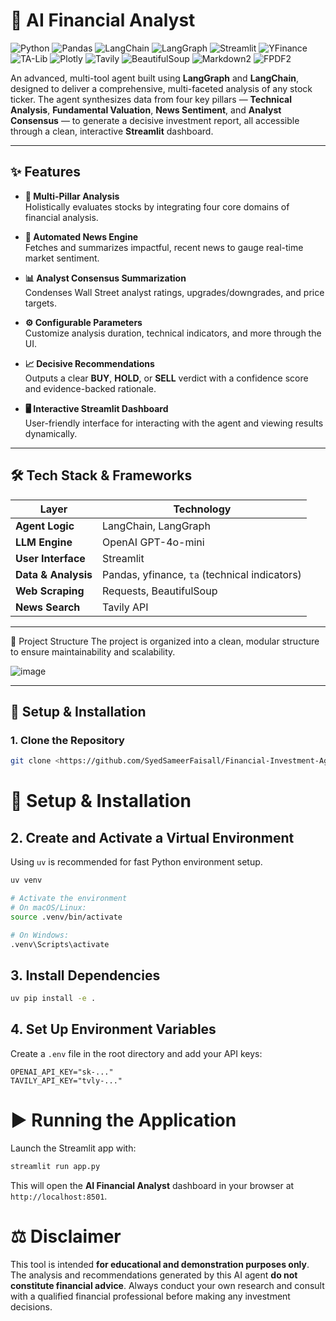 # 🤖 AI Financial Analyst
![Python](https://img.shields.io/badge/Python-3.10%2B-blue?logo=python)
![Pandas](https://img.shields.io/badge/pandas-2.0%2B-yellow?logo=pandas)
![LangChain](https://img.shields.io/badge/LangChain-0.1%2B-brightgreen?logo=OpenAI)
![LangGraph](https://img.shields.io/badge/LangGraph-0.0.30%2B-orange?logo=GraphQL)
![Streamlit](https://img.shields.io/badge/Streamlit-1.33%2B-red?logo=streamlit)
![YFinance](https://img.shields.io/badge/YFinance-0.2%2B-purple?logo=yahoo)
![TA-Lib](https://img.shields.io/badge/TA-0.10%2B-9cf?logo=chartdotjs)
![Plotly](https://img.shields.io/badge/Plotly-5.20%2B-lightgrey?logo=plotly)
![Tavily](https://img.shields.io/badge/Tavily-0.3%2B-blueviolet)
![BeautifulSoup](https://img.shields.io/badge/BeautifulSoup-4.12%2B-green?logo=html5)
![Markdown2](https://img.shields.io/badge/Markdown2-2.4%2B-informational)
![FPDF2](https://img.shields.io/badge/FPDF2-2.7%2B-blue)

An advanced, multi-tool agent built using **LangGraph** and **LangChain**, designed to deliver a comprehensive, multi-faceted analysis of any stock ticker. The agent synthesizes data from four key pillars — **Technical Analysis**, **Fundamental Valuation**, **News Sentiment**, and **Analyst Consensus** — to generate a decisive investment report, all accessible through a clean, interactive **Streamlit** dashboard.

---

## ✨ Features

- **🧠 Multi-Pillar Analysis**  
  Holistically evaluates stocks by integrating four core domains of financial analysis.

- **📰 Automated News Engine**  
  Fetches and summarizes impactful, recent news to gauge real-time market sentiment.

- **📊 Analyst Consensus Summarization**  
  Condenses Wall Street analyst ratings, upgrades/downgrades, and price targets.

- **⚙️ Configurable Parameters**  
  Customize analysis duration, technical indicators, and more through the UI.

- **📈 Decisive Recommendations**  
  Outputs a clear **BUY**, **HOLD**, or **SELL** verdict with a confidence score and evidence-backed rationale.

- **🖥️ Interactive Streamlit Dashboard**  
  User-friendly interface for interacting with the agent and viewing results dynamically.

---

## 🛠️ Tech Stack & Frameworks

| Layer              | Technology                                       |
|--------------------|--------------------------------------------------|
| **Agent Logic**     | LangChain, LangGraph                             |
| **LLM Engine**      | OpenAI GPT-4o-mini                               |
| **User Interface**  | Streamlit                                        |
| **Data & Analysis** | Pandas, yfinance, `ta` (technical indicators)    |
| **Web Scraping**    | Requests, BeautifulSoup                          |
| **News Search**     | Tavily API                                       |

---

📂 Project Structure
The project is organized into a clean, modular structure to ensure maintainability and scalability.

![image](https://github.com/user-attachments/assets/43a0ebd9-eb1e-40a8-a7d9-a67ce3bc6877)


---

## 🚀 Setup & Installation

### 1. Clone the Repository

```bash
git clone <https://github.com/SyedSameerFaisall/Financial-Investment-Agent.git>
```

# 🚀 Setup & Installation

## 2. Create and Activate a Virtual Environment

Using `uv` is recommended for fast Python environment setup.

```bash
uv venv

# Activate the environment
# On macOS/Linux:
source .venv/bin/activate

# On Windows:
.venv\Scripts\activate
```

## 3. Install Dependencies

```bash
uv pip install -e .
```

## 4. Set Up Environment Variables

Create a `.env` file in the root directory and add your API keys:

```env
OPENAI_API_KEY="sk-..."
TAVILY_API_KEY="tvly-..."
```

# ▶️ Running the Application

Launch the Streamlit app with:

```bash
streamlit run app.py
```

This will open the **AI Financial Analyst** dashboard in your browser at `http://localhost:8501`.

# ⚖️ Disclaimer

This tool is intended **for educational and demonstration purposes only**. The analysis and recommendations generated by this AI agent **do not constitute financial advice**. Always conduct your own research and consult with a qualified financial professional before making any investment decisions.

